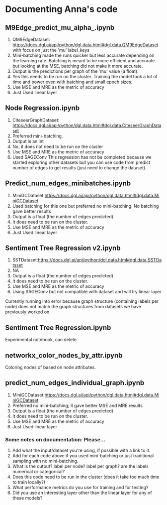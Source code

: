 # Documenting Anna's code

## M9Edge_predict_mu_alpha_.ipynb
1. QM9EdgeDataset: https://docs.dgl.ai/api/python/dgl.data.html#dgl.data.QM9EdgeDataset with focus on just the 'mu' label_keys
2. Mini-batching made the runs quicker but less accurate depending on the learning rate. Batching is meant to be more efficient and accurate but looking at the MSE, batching did not make it more accurate. 
3. Output is the predictions per graph of the 'mu' value (a float). 
4. Yes this needs to be run on the cluster. Training the model took a lot of time and power even with batching and small epoch sizes.
5. Use MSE and MRE as the metric of accuracy
6. Just Used linear layer 

## Node Regression.ipynb
1. CiteseerGraphDataset: https://docs.dgl.ai/api/python/dgl.data.html#dgl.data.CiteseerGraphDataset
2. Preferred mini-batching. 
3. Output is an int
4. No, it does not need to be run on the cluster
5. Use MSE and MRE as the metric of accuracy
6. Used SAGEConv
This regression has not be completed because we started exploring other datasets but you can use code from predict number of edges to get results (just need to change the dataset). 

## Predict_num_edges_minibatches.ipynb
1. MiniGCDataset:https://docs.dgl.ai/api/python/dgl.data.html#dgl.data.MiniGCDataset
2. Used batching for this one but preferred no mini-batching. No batching gave better results
3. Output is a float (the number of edges predicted)
4. It does need to be run on the cluster. 
5. Use MSE and MRE as the metric of accuracy
6. Just Used linear layer 

## Sentiment Tree Regression v2.ipynb
1. SSTDataset:https://docs.dgl.ai/api/python/dgl.data.html#dgl.data.SSTDataset
2. NA
3. Output is a float (the number of edges predicted)
4. It does need to be run on the cluster. 
5. Use MSE and MRE as the metric of accuracy
6. Using SAGEConv but not compatible with dataset and will try linear layer

Currently running into error because graph structure (containing labels per node) does not match the graph structures from datasets we have previously worked on. 

## Sentiment Tree Regression.ipynb
Experimental notebook, can delete

## networkx_color_nodes_by_attr.ipynb
Coloring nodes of based on node attributes.

## predict_num_edges_individual_graph.ipynb
1. MiniGCDataset:https://docs.dgl.ai/api/python/dgl.data.html#dgl.data.MiniGCDataset
2. Preferred no mini-batching; it gave better MSE and MRE results
3. Output is a float (the number of edges predicted)
4. It does need to be run on the cluster. 
5. Use MSE and MRE as the metric of accuracy
6. Just Used linear layer 

### Some notes on documentation: Please...
1. Add what the input/dataset you're using, if possible with a link to it.
2. Add for each code above if you used mini-batching or just traditional sampling with no mini-batching.
3. What is the output? label per node? label per graph? are the labels numerical or categorical?
4. Does this code need to be run in the cluster (does it take too much time to train locally?)
5. What performance metrics do you use for training and for testing?
6. Did you use an interesting layer other than the linear layer for any of these models?
